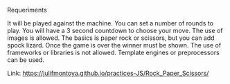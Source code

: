 Requeriments

It will be played against the machine.
You can set a number of rounds to play.
You will have a 3 second countdown to choose your move.
The use of images is allowed.
The basics is paper rock or scissors, but you can add spock lizard.
Once the game is over the winner must be shown.
The use of frameworks or libraries is not allowed.
Template engines or preprocessors can be used.

Link: https://julifmontoya.github.io/practices-JS/Rock_Paper_Scissors/
